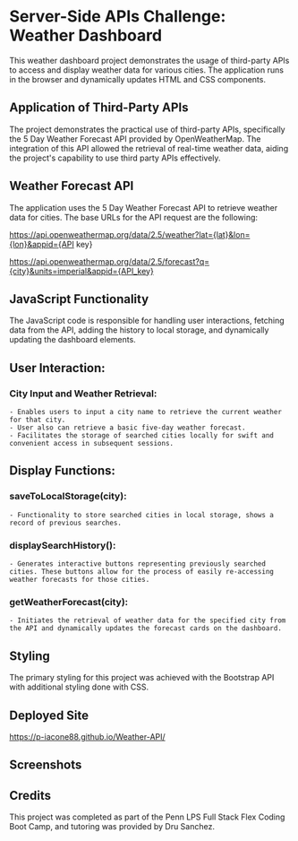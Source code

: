 # Server-Side APIs Challenge: Weather Dashboard

This weather dashboard project demonstrates the usage of third-party APIs to access and display weather data for various cities. The application runs in the browser and dynamically updates HTML and CSS components.


## Application of Third-Party APIs

The project demonstrates the practical use of third-party APIs, specifically the 5 Day Weather Forecast API provided by OpenWeatherMap. The integration of this API allowed the retrieval of real-time weather data, aiding the project's capability to use third party APIs effectively.

## Weather Forecast API

The application uses the 5 Day Weather Forecast API to retrieve weather data for cities. The base URLs for the API request are the following:

https://api.openweathermap.org/data/2.5/weather?lat={lat}&lon={lon}&appid={API key}

https://api.openweathermap.org/data/2.5/forecast?q={city}&units=imperial&appid={API_key}

## JavaScript Functionality

The JavaScript code is responsible for handling user interactions, fetching data from the API, adding the history to local storage, and dynamically updating the dashboard elements.

## User Interaction:

### City Input and Weather Retrieval:
    - Enables users to input a city name to retrieve the current weather for that city.
    - User also can retrieve a basic five-day weather forecast.
    - Facilitates the storage of searched cities locally for swift and convenient access in subsequent sessions.

## Display Functions:

### saveToLocalStorage(city):
    - Functionality to store searched cities in local storage, shows a record of previous searches.

### displaySearchHistory():
    - Generates interactive buttons representing previously searched cities. These buttons allow for the process of easily re-accessing weather forecasts for those cities.

### getWeatherForecast(city):
    - Initiates the retrieval of weather data for the specified city from the API and dynamically updates the forecast cards on the dashboard.


## Styling

The primary styling for this project was achieved with the Bootstrap API with additional styling done with CSS.

## Deployed Site

https://p-iacone88.github.io/Weather-API/

## Screenshots



## Credits
This project was completed as part of the Penn LPS Full Stack Flex Coding Boot Camp, and tutoring was provided by Dru Sanchez.
